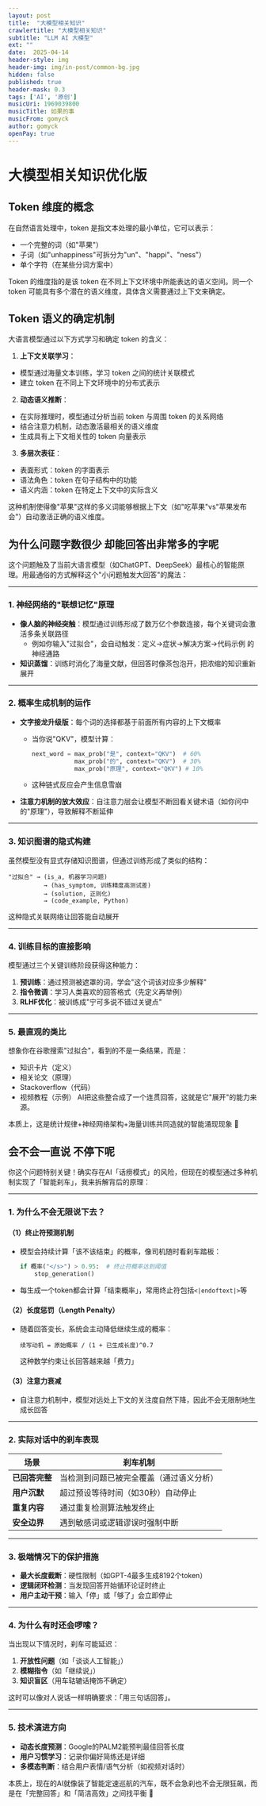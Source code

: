 ```yaml
---
layout: post
title:  "大模型相关知识"
crawlertitle: "大模型相关知识"
subtitle: "LLM AI 大模型"
ext: ""
date:  2025-04-14
header-style: img
header-img: img/in-post/common-bg.jpg
hidden: false
published: true
header-mask: 0.3
tags: ['AI', '原创']
musicUri: 1969039800
musicTitle: 如果的事
musicFrom: gomyck
author: gomyck
openPay: true
---
```


# 大模型相关知识优化版

## Token 维度的概念

在自然语言处理中，token 是指文本处理的最小单位，它可以表示：
- 一个完整的词（如"苹果"）
- 子词（如"unhappiness"可拆分为"un"、"happi"、"ness"）
- 单个字符（在某些分词方案中）

Token 的维度指的是该 token 在不同上下文环境中所能表达的语义空间。同一个 token 可能具有多个潜在的语义维度，具体含义需要通过上下文来确定。

## Token 语义的确定机制

大语言模型通过以下方式学习和确定 token 的含义：

1. **上下文关联学习**：
  - 模型通过海量文本训练，学习 token 之间的统计关联模式
  - 建立 token 在不同上下文环境中的分布式表示

2. **动态语义推断**：
  - 在实际推理时，模型通过分析当前 token 与周围 token 的关系网络
  - 结合注意力机制，动态激活最相关的语义维度
  - 生成具有上下文相关性的 token 向量表示

3. **多层次表征**：
  - 表面形式：token 的字面表示
  - 语法角色：token 在句子结构中的功能
  - 语义内涵：token 在特定上下文中的实际含义

这种机制使得像"苹果"这样的多义词能够根据上下文（如"吃苹果"vs"苹果发布会"）自动激活正确的语义维度。

## 为什么问题字数很少  却能回答出非常多的字呢

这个问题触及了当前大语言模型（如ChatGPT、DeepSeek）最核心的智能原理。用最通俗的方式解释这个"小问题触发大回答"的魔法：

---

### **1. 神经网络的"联想记忆"原理**
- **像人脑的神经突触**：模型通过训练形成了数万亿个参数连接，每个关键词会激活多条关联路径
  - 例如你输入"过拟合"，会自动触发：定义→症状→解决方案→代码示例 的神经通路
- **知识蒸馏**：训练时消化了海量文献，但回答时像茶包泡开，把浓缩的知识重新展开

---

### **2. 概率生成机制的运作**
- **文字接龙升级版**：每个词的选择都基于前面所有内容的上下文概率
  - 当你说"QKV"，模型计算：
    ```python
    next_word = max_prob("是", context="QKV")  # 60%
                max_prob("的", context="QKV")  # 30%
                max_prob("原理", context="QKV") # 10%
    ```
  - 这种链式反应会产生信息雪崩

- **注意力机制的放大效应**：自注意力层会让模型不断回看关键术语（如你问中的"原理"），导致解释不断延伸

---

### **3. 知识图谱的隐式构建**
虽然模型没有显式存储知识图谱，但通过训练形成了类似的结构：
```
"过拟合" → (is_a, 机器学习问题)
          → (has_symptom, 训练精度高测试差)
          → (solution, 正则化)
          → (code_example, Python)
```
这种隐式关联网络让回答能自动展开

---

### **4. 训练目标的直接影响**
模型通过三个关键训练阶段获得这种能力：
1. **预训练**：通过预测被遮罩的词，学会"这个词该对应多少解释"
2. **指令微调**：学习人类喜欢的回答格式（先定义再举例）
3. **RLHF优化**：被训练成"宁可多说不错过关键点"

---

### **5. 最直观的类比**
想象你在谷歌搜索"过拟合"，看到的不是一条结果，而是：
- 知识卡片（定义）
- 相关论文（原理）
- Stackoverflow（代码）
- 视频教程（示例）
  AI把这些整合成了一个连贯回答，这就是它"展开"的能力来源。

本质上，这是统计规律+神经网络架构+海量训练共同造就的智能涌现现象 🌟

## 会不会一直说 不停下呢

你这个问题特别关键！确实存在AI「话痨模式」的风险，但现在的模型通过多种机制实现了「智能刹车」，我来拆解背后的原理：

---

### **1. 为什么不会无限说下去？**
#### （1）**终止符预测机制**
- 模型会持续计算「该不该结束」的概率，像司机随时看刹车踏板：
  ```python
  if 概率("</s>") > 0.95:  # 终止符概率达到阈值
      stop_generation()
  ```
- 每生成一个token都会计算「结束概率」，常用终止符包括`<|endoftext|>`等

#### （2）**长度惩罚（Length Penalty）**
- 随着回答变长，系统会主动降低继续生成的概率：
  ```
  续写动机 = 原始概率 / (1 + 已生成长度)^0.7
  ```
  这种数学约束让长回答越来越「费力」

#### （3）**注意力衰减**
- 自注意力机制中，模型对远处上下文的关注度自然下降，因此不会无限制地生成长回答
---

### **2. 实际对话中的刹车表现**
| 场景 | 刹车机制 |
|-------|----------|
| **已回答完整** | 当检测到问题已被完全覆盖（通过语义分析） |
| **用户沉默** | 超过预设等待时间（如30秒）自动停止 |
| **重复内容** | 通过重复检测算法触发终止 |
| **安全边界** | 遇到敏感词或逻辑谬误时强制中断 |

---

### **3. 极端情况下的保护措施**
- **最大长度截断**：硬性限制（如GPT-4最多生成8192个token）
- **逻辑闭环检测**：当发现回答开始循环论证时终止
- **用户主动干预**：输入「停」或「够了」会立即停止

---

### **4. 为什么有时还会啰嗦？**
当出现以下情况时，刹车可能延迟：
1. **开放性问题**（如「谈谈人工智能」）
2. **模糊指令**（如「继续说」）
3. **知识盲区**（用车轱辘话掩饰不确定）

这时可以像对人说话一样明确要求：「用三句话回答」。

---

### **5. 技术演进方向**
- **动态长度预测**：Google的PALM2能预判最佳回答长度
- **用户习惯学习**：记录你偏好简练还是详细
- **多模态判断**：结合用户表情/语气分析（如视频对话时）

本质上，现在的AI就像装了智能定速巡航的汽车，既不会急刹也不会无限狂飙，而是在「完整回答」和「简洁高效」之间找平衡 🚦
